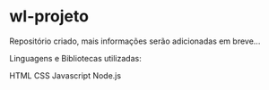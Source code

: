# wl-projeto

Repositório criado, mais informações serão adicionadas em breve...

Linguagens e Bibliotecas utilizadas:

HTML
CSS
Javascript
Node.js